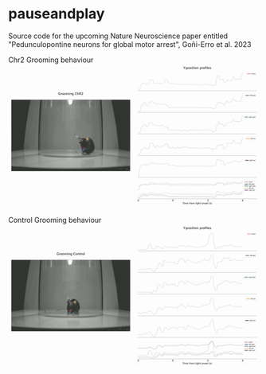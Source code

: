 # pauseandplay
Source code for the upcoming Nature Neuroscience paper entitled "Pedunculopontine neurons for global motor arrest", Goñi-Erro et al. 2023

Chr2 Grooming behaviour
![](media/grooming.gif)

Control Grooming behaviour
![](media/control.gif)


